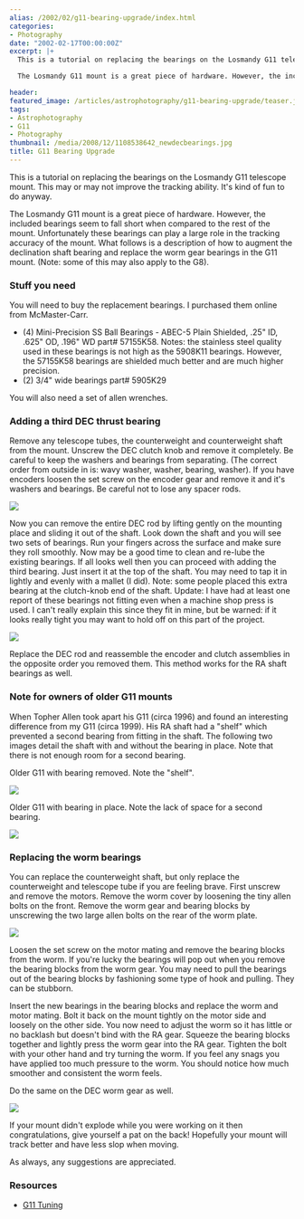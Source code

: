 ```yaml
---
alias: /2002/02/g11-bearing-upgrade/index.html
categories:
- Photography
date: "2002-02-17T00:00:00Z"
excerpt: |+
  This is a tutorial on replacing the bearings on the Losmandy G11 telescope mount.  This may or may not improve the tracking ability.  It's kind of fun to do anyway.

  The Losmandy G11 mount is a great piece of hardware. However, the included bearings seem to fall short when compared to the rest of the mount. Unfortunately these bearings can play a large role in the tracking accuracy of the mount. What follows is a description of how to augment the declination shaft bearing and replace the worm gear bearings in the G11 mount. (Note: some of this may also apply to the G8).

header:
featured_image: /articles/astrophotography/g11-bearing-upgrade/teaser.jpg
tags:
- Astrophotography
- G11
- Photography
thumbnail: /media/2008/12/1108538642_newdecbearings.jpg
title: G11 Bearing Upgrade
---
```

This is a tutorial on replacing the bearings on the Losmandy G11 telescope mount.  This may or may not improve the tracking ability.  It's kind of fun to do anyway.

The Losmandy G11 mount is a great piece of hardware. However, the included bearings seem to fall short when compared to the rest of the mount. Unfortunately these bearings can play a large role in the tracking accuracy of the mount. What follows is a description of how to augment the declination shaft bearing and replace the worm gear bearings in the G11 mount. (Note: some of this may also apply to the G8).

### Stuff you need

You will need to buy the replacement bearings. I purchased them online from McMaster-Carr.

* (4) Mini-Precision SS Ball Bearings - ABEC-5 Plain Shielded, .25" ID, .625" OD, .196" WD part# 57155K58. Notes: the stainless steel quality used in these bearings is not high as the 5908K11 bearings. However, the 57155K58 bearings are shielded much better and are much higher precision.<br />
* (2) 3/4" wide bearings part# 5905K29

You will also need a set of allen wrenches.

### Adding a third DEC thrust bearing

Remove any telescope tubes, the counterweight and counterweight shaft from the mount. Unscrew the DEC clutch knob and remove it completely. Be careful to keep the washers and bearings from separating. (The correct order from outside in is: wavy washer, washer, bearing, washer). If you have encoders loosen the set screw on the encoder gear and remove it and it's washers and bearings. Be careful not to lose any spacer rods.

![](1108538502_removingclutch.jpg)


Now you can remove the entire DEC rod by lifting gently on the mounting place and sliding it out of the shaft. Look down the shaft and you will see two sets of bearings. Run your fingers across the surface and make sure they roll smoothly. Now may be a good time to clean and re-lube the existing bearings. If all looks well then you can proceed with adding the third bearing. Just insert it at the top of the shaft. You may need to tap it in lightly and evenly with a mallet (I did). Note: some people placed this extra bearing at the clutch-knob end of the shaft. Update: I have had at least one report of these bearings not fitting even when a machine shop press is used. I can't really explain this since they fit in mine, but be warned: if it looks really tight you may want to hold off on this part of the project.

![](1108538642_newdecbearings.jpg)

Replace the DEC rod and reassemble the encoder and clutch assemblies in the opposite order you removed them. This method works for the RA shaft bearings as well.

### Note for owners of older G11 mounts

When Topher Allen took apart his G11 (circa 1996) and found an interesting difference from my G11 (circa 1999). His RA shaft had a "shelf" which prevented a second bearing from fitting in the shaft. The following two images detail the shaft with and without the bearing in place. Note that there is not enough room for a second bearing.

Older G11 with bearing removed. Note the "shelf".

![](1108538711_g11sansbearing.jpg)

Older G11 with bearing in place. Note the lack of space for a second bearing.

![](1108538778_g11withbearing.jpg)

### Replacing the worm bearings

You can replace the counterweight shaft, but only replace the counterweight and telescope tube if you are feeling brave. First unscrew and remove the motors. Remove the worm cover by loosening the tiny allen bolts on the front. Remove the worm gear and bearing blocks by unscrewing the two large allen bolts on the rear of the worm plate.

![](1108538817_wormassembly.jpg)

Loosen the set screw on the motor mating and remove the bearing blocks from the worm. If you're lucky the bearings will pop out when you remove the bearing blocks from the worm gear. You may need to pull the bearings out of the bearing blocks by fashioning some type of hook and pulling. They can be stubborn.

Insert the new bearings in the bearing blocks and replace the worm and motor mating. Bolt it back on the mount tightly on the motor side and loosely on the other side. You now need to adjust the worm so it has little or no backlash but doesn't bind with the RA gear. Squeeze the bearing blocks together and lightly press the worm gear into the RA gear. Tighten the bolt with your other hand and try turning the worm. If you feel any snags you have applied too much pressure to the worm. You should notice how much smoother and consistent the worm feels.

Do the same on the DEC worm gear as well.

![](1108538861_thumbsup.jpg)

If your mount didn't explode while you were working on it then congratulations, give yourself a pat on the back! Hopefully your mount will track better and have less slop when moving.

As always, any suggestions are appreciated.

### Resources

* [G11 Tuning](http://www.astro.uni-bonn.de/~mischa/mounts/g11_tuning.html)

